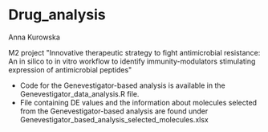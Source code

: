 # Drug_analysis

Anna Kurowska

M2 project "Innovative therapeutic strategy to fight antimicrobial resistance: An in silico to in vitro workflow to identify immunity-modulators stimulating expression of antimicrobial peptides"

- Code for the Genevestigator-based analysis is available in the Genevestigator_data_analysis.R file.
- File containing DE values and the information about molecules selected from the Genevestigator-based analysis are found under Genevestigator_based_analysis_selected_molecules.xlsx
